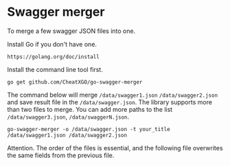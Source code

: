 # Swagger merger

To merge a few swagger JSON files into one.

Install Go if you don't have one.

	https://golang.org/doc/install

Install the command line tool first.

	go get github.com/CheatXGO/go-swagger-merger


The command below will merge ``/data/swagger1.json`` ``/data/swagger2.json`` and save result file in the ``/data/swagger.json``. The library supports more than two files to merge. You can add more paths to the list ``/data/swagger3.json``, ``/data/swaggerN.json``. 

	go-swagger-merger -o /data/swagger.json -t your_title /data/swagger1.json /data/swagger2.json


Attention. The order of the files is essential, and the following file overwrites the same fields from the previous file.
